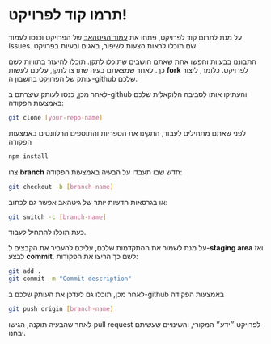 # תרמו קוד לפרויקט!

על מנת לתרום קוד לפרויקט, פתחו את
<a href="https://github.com/talisraeli/Yeda">עמוד הגיטהאב</a>
של הפרויקט וכנסו לעמוד Issues.
שם תוכלו לראות הצעות לשיפור, באגים ובעיות בפרויקט.

התבוננו בבעיות וחפשו אחת שאתם חושבים שתוכלו לתקן. תוכלו להיעזר בתוויות לשם כך. לאחר שמצאתם בעיה שתרצו לתקן, עליכם לעשות **fork** לפרויקט.
כלומר, ליצור עותק של הפרויקט בחשבון ה-github שלכם.

לאחר מכן, כנסו לעותק שיצרתם ב-github והעתיקו אותו לסביבה הלוקאלית שלכם באמצעות הפקודה:

```bash
git clone [your-repo-name]
```

לפני שאתם מתחילים לעבוד, התקינו את הספריות והתוספים הרלוונטים באמצעות הפקודה

```bash
npm install
```

צרו **branch** חדש שבו תעבדו על הבעיה באמצעות הפקודה:

```bash
git checkout -b [branch-name]
```

או בגרסאות חדשות יותר של גיטהאב אפשר גם לכתוב:

```bash
git switch -c [branch-name]
```

כעת תוכלו להתחיל לעבוד.

על מנת לשמור את ההתקדמות שלכם, עליכם להעביר את הקבצים ל-**staging area** ואז לבצע **commit**. לשם כך הריצו את הפקודות:

<div dir="ltr">

```bash
git add . 
git commit -m "Commit description"
```

</div>

לאחר מכן, תוכלו גם לעדכן את העותק שלכם ב-github באמצעות הפקודה

```bash
git push origin [branch-name]
```

לאחר שהבעיה תוקנה, הגישו pull request לפרויקט ״ידע״ המקורי, והשינויים שעשיתם יבחנו.
